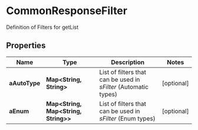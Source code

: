 

# CommonResponseFilter

Definition of Filters for getList

## Properties

| Name | Type | Description | Notes |
|------------ | ------------- | ------------- | -------------|
|**aAutoType** | **Map&lt;String, String&gt;** | List of filters that can be used in *sFilter* (Automatic types) |  [optional] |
|**aEnum** | **Map&lt;String, Map&lt;String, String&gt;&gt;** | List of filters that can be used in *sFilter* (Enum types) |  [optional] |



